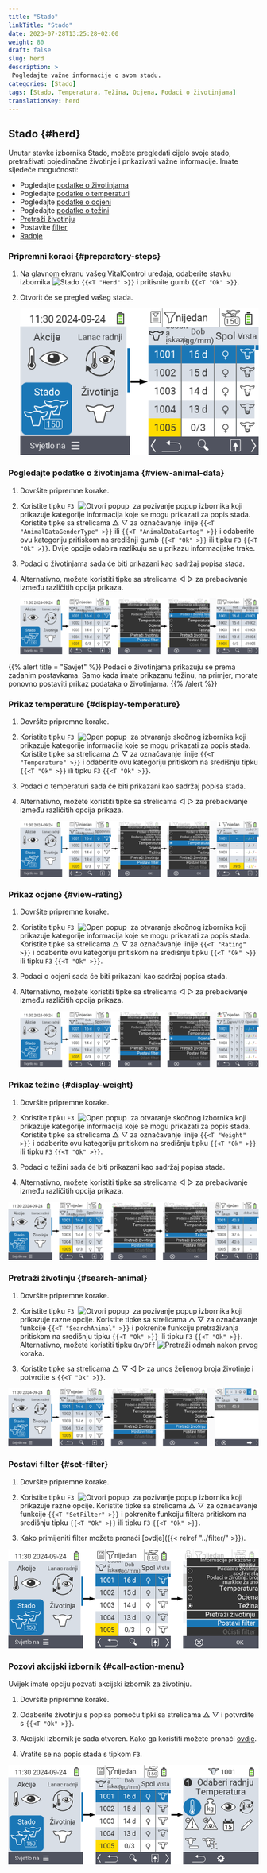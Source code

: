 ```yaml
---
title: "Stado"
linkTitle: "Stado"
date: 2023-07-28T13:25:28+02:00
weight: 80
draft: false
slug: herd
description: >
 Pogledajte važne informacije o svom stadu.
categories: [Stado]
tags: [Stado, Temperatura, Težina, Ocjena, Podaci o životinjama]
translationKey: herd
---
```

## Stado {#herd}

Unutar stavke izbornika Stado, možete pregledati cijelo svoje stado, pretraživati pojedinačne životinje i prikazivati važne informacije. Imate sljedeće mogućnosti:

- Pogledajte [podatke o životinjama](#view-animal-data)
- Pogledajte [podatke o temperaturi](#display-temperature)
- Pogledajte [podatke o ocjeni](#view-rating)
- Pogledajte [podatke o težini](#view-rating)
- [Pretraži životinju](#search-animal)
- Postavite [filter](#set-filter)
- [Radnje](#call-action-menu)

### Pripremni koraci {#preparatory-steps}

1. Na glavnom ekranu vašeg VitalControl uređaja, odaberite stavku izbornika <img src="/icons/main/herd.svg" width="60" align="bottom" alt="Stado" /> `{{<T "Herd" >}}` i pritisnite gumb `{{<T "Ok" >}}`.

2. Otvorit će se pregled vašeg stada.

    ![VitalControl: Izbornik Stado](images/herde.png "Stado")

### Pogledajte podatke o životinjama {#view-animal-data}

1. Dovršite pripremne korake.

2. Koristite tipku `F3` &nbsp;<img src="/icons/footer/open-popup.svg" width="15" align="bottom" alt="Otvori popup" />&nbsp; za pozivanje popup izbornika koji prikazuje kategorije informacija koje se mogu prikazati za popis stada. Koristite tipke sa strelicama △ ▽ za označavanje linije `{{<T "AnimalDataGenderType" >}}` ili `{{<T "AnimalDataEartag" >}}` i odaberite ovu kategoriju pritiskom na središnji gumb `{{<T "Ok" >}}` ili tipku `F3` `{{<T "Ok" >}}`. Dvije opcije odabira razlikuju se u prikazu informacijske trake.

3. Podaci o životinjama sada će biti prikazani kao sadržaj popisa stada.

4. Alternativno, možete koristiti tipke sa strelicama ◁ ▷ za prebacivanje između različitih opcija prikaza.

    ![VitalControl: Izbornik Stado](images/animaldata.png "Pogledajte podatke o životinjama")

{{% alert title = "Savjet" %}}
Podaci o životinjama prikazuju se prema zadanim postavkama. Samo kada imate prikazanu težinu, na primjer, morate ponovno postaviti prikaz podataka o životinjama.
{{% /alert %}}

### Prikaz temperature {#display-temperature}

1. Dovršite pripremne korake.

2. Koristite tipku `F3` &nbsp;<img src="/icons/footer/open-popup.svg" width="15" align="bottom" alt="Open popup" />&nbsp; za otvaranje skočnog izbornika koji prikazuje kategorije informacija koje se mogu prikazati za popis stada. Koristite tipke sa strelicama △ ▽ za označavanje linije `{{<T "Temperature" >}}` i odaberite ovu kategoriju pritiskom na središnju tipku `{{<T "Ok" >}}` ili tipku `F3` `{{<T "Ok" >}}`.

3. Podaci o temperaturi sada će biti prikazani kao sadržaj popisa stada.

4. Alternativno, možete koristiti tipke sa strelicama ◁ ▷ za prebacivanje između različitih opcija prikaza.

    ![VitalControl: Menu Herd](images/temperature.png "Prikaz temperature")

### Prikaz ocjene {#view-rating}

1. Dovršite pripremne korake.

2. Koristite tipku `F3` &nbsp;<img src="/icons/footer/open-popup.svg" width="15" align="bottom" alt="Open popup" />&nbsp; za otvaranje skočnog izbornika koji prikazuje kategorije informacija koje se mogu prikazati za popis stada. Koristite tipke sa strelicama △ ▽ za označavanje linije `{{<T "Rating" >}}` i odaberite ovu kategoriju pritiskom na središnju tipku `{{<T "Ok" >}}` ili tipku `F3` `{{<T "Ok" >}}`.

3. Podaci o ocjeni sada će biti prikazani kao sadržaj popisa stada.

4. Alternativno, možete koristiti tipke sa strelicama ◁ ▷ za prebacivanje između različitih opcija prikaza.

    ![VitalControl: Menu Herd](images/rating.png "Prikaz ocjene")

### Prikaz težine {#display-weight}

1. Dovršite pripremne korake.

2. Koristite tipku `F3` &nbsp;<img src="/icons/footer/open-popup.svg" width="15" align="bottom" alt="Open popup" />&nbsp; za otvaranje skočnog izbornika koji prikazuje kategorije informacija koje se mogu prikazati za popis stada. Koristite tipke sa strelicama △ ▽ za označavanje linije `{{<T "Weight" >}}` i odaberite ovu kategoriju pritiskom na središnju tipku `{{<T "Ok" >}}` ili tipku `F3` `{{<T "Ok" >}}`.

3. Podaci o težini sada će biti prikazani kao sadržaj popisa stada.

4. Alternativno, možete koristiti tipke sa strelicama ◁ ▷ za prebacivanje između različitih opcija prikaza.

![VitalControl: Menu Herd](images/weight.png "Prikaz težine")

### Pretraži životinju {#search-animal}

1. Dovršite pripremne korake.

2. Koristite tipku `F3` &nbsp;<img src="/icons/footer/open-popup.svg" width="15" align="bottom" alt="Otvori popup" />&nbsp; za pozivanje popup izbornika koji prikazuje razne opcije. Koristite tipke sa strelicama △ ▽ za označavanje funkcije `{{<T "SearchAnimal" >}}` i pokrenite funkciju pretraživanja pritiskom na središnju tipku `{{<T "Ok" >}}` ili tipku `F3` `{{<T "Ok" >}}`. Alternativno, možete koristiti tipku `On/Off` <img src="/icons/footer/search.svg" width="15" align="bottom" alt="Pretraži" /> odmah nakon prvog koraka.

3. Koristite tipke sa strelicama △ ▽ ◁ ▷ za unos željenog broja životinje i potvrdite s `{{<T "Ok" >}}`.

![VitalControl: Menu Herd](images/search.png "Pretraži životinju")

### Postavi filter {#set-filter}

1. Dovršite pripremne korake.

2. Koristite tipku `F3` &nbsp;<img src="/icons/footer/open-popup.svg" width="15" align="bottom" alt="Otvori popup" />&nbsp; za pozivanje popup izbornika koji prikazuje razne opcije. Koristite tipke sa strelicama △ ▽ za označavanje funkcije `{{<T "SetFilter" >}}` i pokrenite funkciju filtera pritiskom na središnju tipku `{{<T "Ok" >}}` ili tipku `F3` `{{<T "Ok" >}}`.

3. Kako primijeniti filter možete pronaći [ovdje]({{< relref "../filter/" >}}).

![VitalControl: Menu Herd](images/setfilter.png "Pretraži životinju")

### Pozovi akcijski izbornik {#call-action-menu}

Uvijek imate opciju pozvati akcijski izbornik za životinju.

1. Dovršite pripremne korake.

2. Odaberite životinju s popisa pomoću tipki sa strelicama △ ▽ i potvrdite s `{{<T "Ok" >}}`.

3. Akcijski izbornik je sada otvoren. Kako ga koristiti možete pronaći [ovdje](../actions).

4. Vratite se na popis stada s tipkom `F3`.

![VitalControl: Menu Herd](images/action.png "Pozovi akcije")
